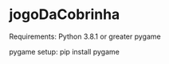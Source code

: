 # jogoDaCobrinha
Requirements:
  Python 3.8.1 or greater
  pygame
  
pygame setup:
  pip install pygame
